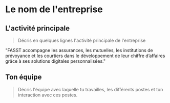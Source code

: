 # Le nom de l'entreprise

## L'activité principale

> Décris en quelques lignes l'activité principale de l'entreprise

"FASST accompagne les assurances, les mutuelles, les institutions de prévoyance et les courtiers dans le développement de leur chiffre d’affaires grâce à ses solutions digitales personnalisées."

## Ton équipe

> Décris l'équipe avec laquelle tu travailles, les différents postes et ton interaction avec ces postes.
